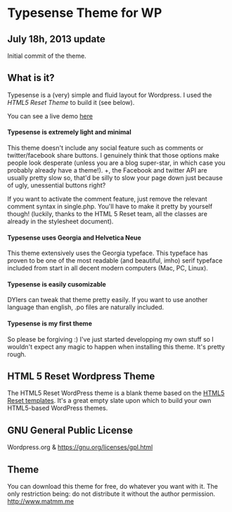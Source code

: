 #  Typesense Theme for WP

## July 18h, 2013 update

Initial commit of the theme. 

## What is it?

Typesense is a (very) simple and fluid layout for Wordpress. I used the *HTML5 Reset Theme* to build it (see below). 

You can see a live demo [here](http://www.matmm.me/typesense/demo/)

#### Typesense is extremely light and minimal

This theme doesn't include any social feature such as comments or twitter/facebook share buttons. I genuinely think that those options make people look desperate (unless you are a blog super-star, in which case you probably already have a theme!). +, the Facebook and twitter API are usually pretty slow so, that'd be silly to slow your page down just because of ugly, unessential buttons right? 

If you want to activate the comment feature, just remove the relevant comment syntax in single.php. You'll have to make it pretty by yourself though! (luckily, thanks to the HTML 5 Reset team, all the classes are already in the stylesheet document). 

#### Typesense uses Georgia and Helvetica Neue 

This theme extensively uses the Georgia typeface. This typeface has proven to be one of the most readable (and beautiful, imho) serif typeface included from start in all decent modern computers (Mac, PC, Linux). 

#### Typesense is easily cusomizable 

DYIers can tweak that theme pretty easily. If you want to use another language than english, .po files are naturally included.

#### Typesense is my first theme

So please be forgiving :)
I've just started developping my own stuff so I wouldn't expect any magic to happen when installing this theme. It's pretty rough. 

## HTML 5 Reset Wordpress Theme

The HTML5 Reset WordPress theme is a blank theme based on the [HTML5 Reset templates](https://github.com/murtaugh/HTML5-Reset). It's a great empty slate upon which to build your own HTML5-based WordPress themes.

## GNU General Public License

Wordpress.org & https://gnu.org/licenses/gpl.html

## Theme 

You can download this theme for free, do whatever you want with it. The only restriction being: do not distribute it without the author permission. http://www.matmm.me 